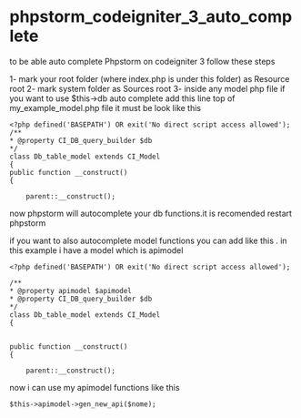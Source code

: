 # phpstorm_codeigniter_3_auto_complete

to be able auto complete Phpstorm on codeigniter 3 follow these steps 

1- mark your root folder (where index.php is under this folder) as Resource root
2- mark system folder as Sources root
3- inside any model php file if you want to use $this->db  auto complete add this line top of my_example_model.php file 
it must be look like this 

    <?php defined('BASEPATH') OR exit('No direct script access allowed');
    /**
    * @property CI_DB_query_builder $db
    */
    class Db_table_model extends CI_Model
    {
    public function __construct()
    {

        parent::__construct();
        

now phpstorm will autocomplete your db functions.it is recomended restart phpstorm

if you want to also autocomplete model functions you can add like this . in this example i have a model which is apimodel 


    <?php defined('BASEPATH') OR exit('No direct script access allowed');

    /**
    * @property apimodel $apimodel
    * @property CI_DB_query_builder $db
    */
    class Db_table_model extends CI_Model
    {


    public function __construct()
    {

        parent::__construct();
        
        
        
now i can use my apimodel functions like this 

    $this->apimodel->gen_new_api($nome);
